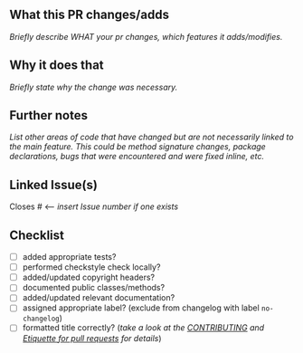 ## What this PR changes/adds

_Briefly describe WHAT your pr changes, which features it adds/modifies._

## Why it does that

_Briefly state why the change was necessary._

## Further notes

_List other areas of code that have changed but are not necessarily linked to the main feature. This could be method signature changes, package declarations, bugs that were encountered and were fixed inline, etc._

## Linked Issue(s)

Closes # <-- _insert Issue number if one exists_

## Checklist

- [ ] added appropriate tests?
- [ ] performed checkstyle check locally?
- [ ] added/updated copyright headers?
- [ ] documented public classes/methods?
- [ ] added/updated relevant documentation?
- [ ] assigned appropriate label? (exclude from changelog with label `no-changelog`)
- [ ] formatted title correctly? (_take a look at the [CONTRIBUTING](https://github.com/eclipse-edc/Connector/blob/main/CONTRIBUTING.md#submit-a-pull-request) and [Etiquette for pull requests](https://github.com/eclipse-edc/Connector/blob/main/pr_etiquette.md) for details_)
